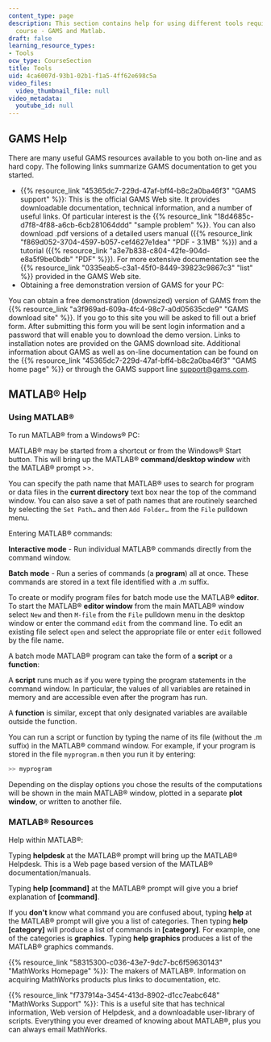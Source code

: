 ```yaml
---
content_type: page
description: This section contains help for using different tools required for the
  course - GAMS and Matlab.
draft: false
learning_resource_types:
- Tools
ocw_type: CourseSection
title: Tools
uid: 4ca6007d-93b1-02b1-f1a5-4ff62e698c5a
video_files:
  video_thumbnail_file: null
video_metadata:
  youtube_id: null
---
```

## GAMS Help

There are many useful GAMS resources available to you both on-line and as hard copy. The following links summarize GAMS documentation to get you started.

- {{% resource_link "45365dc7-229d-47af-bff4-b8c2a0ba46f3" "GAMS support" %}}: This is the official GAMS Web site. It provides downloadable documentation, technical information, and a number of useful links. Of particular interest is the {{% resource_link "18d4685c-d7f8-4f88-a6cb-6cb281064ddd" "sample problem" %}}. You can also download .pdf versions of a detailed users manual ({{% resource_link "f869d052-3704-4597-b057-cef4627e1dea" "PDF - 3.1MB" %}}) and a tutorial ({{% resource_link "a3e7b838-c804-42fe-904d-e8a5f9be0bdb" "PDF" %}}). For more extensive documentation see the {{% resource_link "0335eab5-c3a1-45f0-8449-39823c9867c3" "list" %}} provided in the GAMS Web site.
- Obtaining a free demonstration version of GAMS for your PC:

You can obtain a free demonstration (downsized) version of GAMS from the {{% resource_link "a3f969ad-609a-4fc4-98c7-a0d05635cde9" "GAMS download site" %}}. If you go to this site you will be asked to fill out a brief form. After submitting this form you will be sent login information and a password that will enable you to download the demo version. Links to installation notes are provided on the GAMS download site. Additional information about GAMS as well as on-line documentation can be found on the {{% resource_link "45365dc7-229d-47af-bff4-b8c2a0ba46f3" "GAMS home page" %}} or through the GAMS support line support@gams.com.

## MATLAB® Help

### Using MATLAB®

To run MATLAB® from a Windows® PC:

MATLAB® may be started from a shortcut or from the Windows® Start button. This will bring up the MATLAB® **command/desktop window** with the MATLAB® prompt >>.

You can specify the path name that MATLAB® uses to search for program or data files in the **current directory** text box near the top of the command window. You can also save a set of path names that are routinely searched by selecting the `Set Path…` and then `Add Folder…` from the `File` pulldown menu.

Entering MATLAB® commands:

**Interactive mode** - Run individual MATLAB® commands directly from the command window.

**Batch mode** - Run a series of commands (a **program**) all at once. These commands are stored in a text file identified with a .m suffix.

To create or modify program files for batch mode use the MATLAB® **editor**. To start the MATLAB® **editor window** from the main MATLAB® window select `New` and then `M-file` from the `File` pulldown menu in the desktop window or enter the command `edit` from the command line. To edit an existing file select `open` and select the appropriate file or enter `edit` followed by the file name.

A batch mode MATLAB® program can take the form of a **script** or a **function**:

A **script** runs much as if you were typing the program statements in the command window. In particular, the values of all variables are retained in memory and are accessible even after the program has run.

A **function** is similar, except that only designated variables are available outside the function.

You can run a script or function by typing the name of its file (without the .m suffix) in the MATLAB® command window. For example, if your program is stored in the file `myprogram.m` then you run it by entering:

```c
>> myprogram
```

Depending on the display options you chose the results of the computations will be shown in the main MATLAB® window, plotted in a separate **plot window**, or written to another file.

### MATLAB® Resources

Help within MATLAB®:

Typing **helpdesk** at the MATLAB® prompt will bring up the MATLAB® Helpdesk. This is a Web page based version of the MATLAB® documentation/manuals.

Typing **help \[command\]** at the MATLAB® prompt will give you a brief explanation of **\[command\]**.

If you **don't** know what command you are confused about, typing **help** at the MATLAB® prompt will give you a list of categories. Then typing **help \[category\]** will produce a list of commands in **\[category\]**. For example, one of the categories is **graphics**. Typing **help graphics** produces a list of the MATLAB® graphics commands.

{{% resource_link "58315300-c036-43e7-9dc7-bc6f59630143" "MathWorks Homepage" %}}: The makers of MATLAB®. Information on acquiring MathWorks products plus links to documentation, etc.

{{% resource_link "f737914a-3454-413d-8902-d1cc7eabc648" "MathWorks Support" %}}: This is a useful site that has technical information, Web version of Helpdesk, and a downloadable user-library of scripts. Everything you ever dreamed of knowing about MATLAB®, plus you can always email MathWorks.